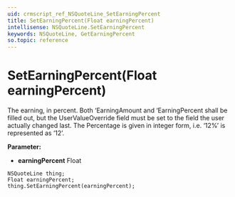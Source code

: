```yaml
---
uid: crmscript_ref_NSQuoteLine_SetEarningPercent
title: SetEarningPercent(Float earningPercent)
intellisense: NSQuoteLine.SetEarningPercent
keywords: NSQuoteLine, GetEarningPercent
so.topic: reference
---
```


# SetEarningPercent(Float earningPercent)

The earning, in percent. Both ‘EarningAmount and ‘EarningPercent shall be filled out, but the UserValueOverride field must be set to the field the user actually changed last. The Percentage is given in integer form, i.e. ‘12%’ is represented as ‘12’.

**Parameter:** 
* **earningPercent** Float

```crmscript
NSQuoteLine thing;
Float earningPercent;
thing.SetEarningPercent(earningPercent);
```

